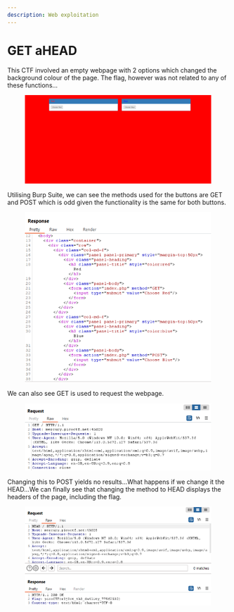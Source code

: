 ```yaml
---
description: Web exploitation
---
```


# GET aHEAD

This CTF involved an empty webpage with 2 options which changed the background colour of the page. The flag, however was not related to any of these functions...

<figure><img src="../.gitbook/assets/image (5).png" alt=""><figcaption></figcaption></figure>

Utilising Burp Suite, we can see the methods used for the buttons are GET and POST which is odd given the functionality is the same for both buttons.

<figure><img src="../.gitbook/assets/image (3) (3).png" alt=""><figcaption></figcaption></figure>

We can also see GET is used to request the webpage.

<figure><img src="../.gitbook/assets/image (2) (1).png" alt=""><figcaption></figcaption></figure>

Changing this to POST yields no results...What happens if we change it the HEAD...We can finally see that changing the method to HEAD displays the headers of the page, including the flag.

<figure><img src="../.gitbook/assets/image (1) (1) (1).png" alt=""><figcaption></figcaption></figure>
